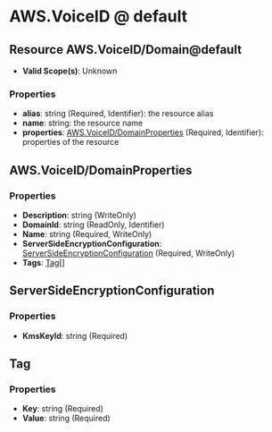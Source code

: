 # AWS.VoiceID @ default

## Resource AWS.VoiceID/Domain@default
* **Valid Scope(s)**: Unknown
### Properties
* **alias**: string (Required, Identifier): the resource alias
* **name**: string: the resource name
* **properties**: [AWS.VoiceID/DomainProperties](#awsvoiceiddomainproperties) (Required, Identifier): properties of the resource

## AWS.VoiceID/DomainProperties
### Properties
* **Description**: string (WriteOnly)
* **DomainId**: string (ReadOnly, Identifier)
* **Name**: string (Required, WriteOnly)
* **ServerSideEncryptionConfiguration**: [ServerSideEncryptionConfiguration](#serversideencryptionconfiguration) (Required, WriteOnly)
* **Tags**: [Tag](#tag)[]

## ServerSideEncryptionConfiguration
### Properties
* **KmsKeyId**: string (Required)

## Tag
### Properties
* **Key**: string (Required)
* **Value**: string (Required)

